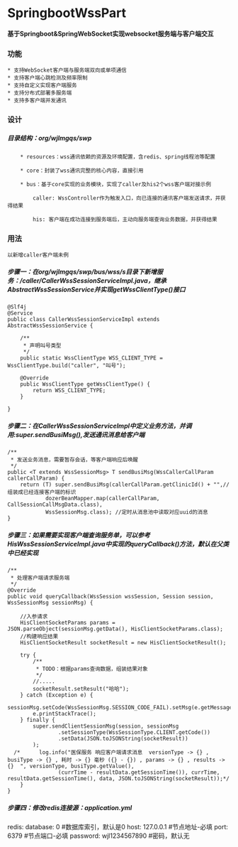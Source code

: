 # SpringbootWssPart
**基于Springboot&amp;SpringWebSocket实现websocket服务端与客户端交互**

### 功能

    * 支持WebSocket客户端与服务端双向或单项通信
    * 支持客户端心跳检测及频率限制
    * 支持自定义实现客户端服务
    * 支持分布式部署多服务端
    * 支持多客户端并发通讯

### 设计
    
#####  目录结构：org/wjlmgqs/swp
    
        * resources：wss通讯依赖的资源及环境配置，含redis、spring线程池等配置
        
        * core：封装了wss通讯完整的核心内容，直接引用
        
        * bus：基于core实现的业务模块，实现了caller及his2个wss客户端对接示例
            
            caller: WssController作为触发入口，向已连接的通讯客户端发送请求，并获得结果
            
            his: 客户端在成功连接到服务端后，主动向服务端查询业务数据，并获得结果
     
### 用法 

    以新增caller客户端未例    
    
#####  步骤一：在org/wjlmgqs/swp/bus/wss/s目录下新增服务：/caller/CallerWssSessionServiceImpl.java，继承AbstractWssSessionService并实现getWssClientType()接口

    @Slf4j
    @Service
    public class CallerWssSessionServiceImpl extends AbstractWssSessionService {
    
        /**
         * 声明叫号类型
         */
        public static WssClientType WSS_CLIENT_TYPE = WssClientType.build("caller", "叫号");
    
        @Override
        public WssClientType getWssClientType() {
            return WSS_CLIENT_TYPE;
        }
     
    }

#####  步骤二：在CallerWssSessionServiceImpl中定义业务方法，并调用:super.sendBusiMsg(),发送通讯消息给客户端


    /**
     * 发送业务消息，需要暂存会话，等客户端响应后唤醒
     */
    public <T extends WssSessionMsg> T sendBusiMsg(WssCallerCallParam callerCallParam) {
        return (T) super.sendBusiMsg(callerCallParam.getClinicId() + "",//组装成已经连接客户端的标识
                dozerBeanMapper.map(callerCallParam, CallSessionCallMsgData.class),
                WssSessionMsg.class); //定时从消息池中读取对应uuid的消息
    }

#####  步骤三：如果需要实现客户端查询服务单，可以参考HisWssSessionServiceImpl.java中实现的queryCallback()方法，默认在父类中已经实现


    /**
     * 处理客户端请求服务端
     */
    @Override
    public void queryCallback(WssSession wssSession, Session session, WssSessionMsg sessionMsg) {

        //入参请求
        HisClientSocketParams params = JSON.parseObject(sessionMsg.getData(), HisClientSocketParams.class);
        //构建响应结果
        HisClientSocketResult socketResult = new HisClientSocketResult();

        try {
            /**
             * TODO：根据params查询数据，组装结果对象
             */
            //.....
            socketResult.setResult("哈哈");
        } catch (Exception e) {
            sessionMsg.setCode(WssSessionMsg.SESSION_CODE_FAIL).setMsg(e.getMessage());
            e.printStackTrace();
        } finally {
            super.sendClientSessionMsg(session, sessionMsg
                    .setSessionType(WssSessionType.CLIENT.getCode())
                    .setData(JSON.toJSONString(socketResult))
            );
      /*      log.info("医保服务 响应客户端请求消息  versionType -> {} , busiType -> {} , 耗时 -> {} 毫秒 ({} - {}) , params -> {} , results -> {}  ", versionType, busiType.getValue(),
                    (currTime - resultData.getSessionTime()), currTime, resultData.getSessionTime(), data, JSON.toJSONString(socketResult));*/
        }
    }

#####  步骤四：修改redis连接源：application.yml

  redis:
      database: 0 #数据库索引，默认是0
      host: 127.0.0.1 #节点地址-必填
      port: 6379 #节点端口-必填
      password: wjl1234567890 #密码，默认无




    
             
        